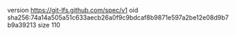 version https://git-lfs.github.com/spec/v1
oid sha256:74a14a505a51c633aecb26a0f9c9bdcaf8b9871e597a2be12e08d9b7b9a39213
size 110
